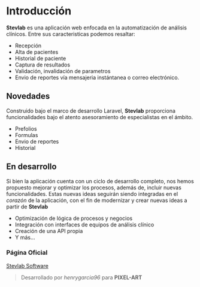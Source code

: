 # Introducción

**Stevlab** es una aplicación web enfocada en la automatización de análisis clínicos. Entre sus caracteristicas podemos resaltar:

- Recepción
- Alta de pacientes
- Historial de paciente
- Captura de resultados
- Validación, invalidación de parametros
- Envio de reportes vía mensajeria instántanea o correo electrónico.

## Novedades

Construido bajo el marco de desarrollo Laravel, **Stevlab** proporciona funcionalidades bajo el atento asesoramiento de especialistas en el ámbito.

- Prefolios
- Formulas
- Envio de reportes
- Historial

## En desarrollo

Si bien la aplicación cuenta con un ciclo de desarrollo completo, nos hemos propuesto mejorar y optimizar los procesos, además de, incluir nuevas funcionalidades. Estas nuevas ideas seguirán siendo integradas en el *corazón* de la aplicación, con el fin de modernizar y crear nuevas ideas a partir de **Stevlab**

- Optimización de lógica de procesos y negocios
- Integración con interfaces de equipos de análisis clínico
- Creación de una API propia
- Y más...

### Página Oficial 
[Stevlab Software](https://stevlabsoftware.com/)


> Desarrollado por *henrygarcia96* para **PIXEL-ART**